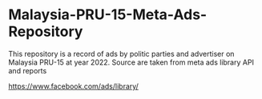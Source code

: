 # Malaysia-PRU-15-Meta-Ads-Repository

This repository is a record of ads by politic parties and advertiser on Malaysia PRU-15 at year 2022. Source are taken from meta ads library API and reports 

https://www.facebook.com/ads/library/
